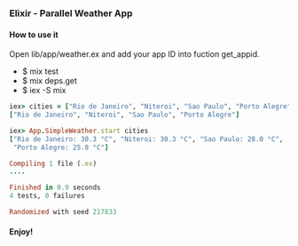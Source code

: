 ### Elixir - Parallel Weather App

#### How to use it

Open lib/app/weather.ex and add your app ID into fuction get_appid.

- $ mix test
- $ mix deps.get
- $ iex -S mix

``` ruby
iex> cities = ["Rio de Janeiro", "Niteroi", "Sao Paulo", "Porto Alegre"]
["Rio de Janeiro", "Niteroi", "Sao Paulo", "Porto Alegre"]

iex> App.SimpleWeather.start cities
["Rio de Janeiro: 30.3 °C", "Niteroi: 30.3 °C", "Sao Paulo: 28.0 °C",
 "Porto Alegre: 25.8 °C"]
```

``` ruby
Compiling 1 file (.ex)
....

Finished in 0.9 seconds
4 tests, 0 failures

Randomized with seed 217833
```

#### Enjoy!

